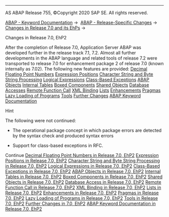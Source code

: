   

* * *

AS ABAP Release 755, ©Copyright 2020 SAP SE. All rights reserved.

[ABAP - Keyword Documentation](javascript:call_link\('abenabap.htm'\)) →  [ABAP - Release-Specific Changes](javascript:call_link\('abennews.htm'\)) →  [Changes in Release 7.0 and its EhPs](javascript:call_link\('abennews-70_ehps.htm'\)) → 

Changes in Release 7.0, EhP2

After the completion of Release 7.0, Application Server ABAP was developed further in the release track 7.1, 7.2. Almost all further developments in the ABAP language and related tools of release 7.2 were transported to release 7.0 for enhancement package 2 of release 7.0 (known internally as 7.02). The following new features are provided:
[Decimal Floating Point Numbers](javascript:call_link\('abennews-71-decfloat.htm'\))
[Expression Positions](javascript:call_link\('abennews-71-expressions.htm'\))
[Character String and Byte String Processing](javascript:call_link\('abennews-71-string_processing.htm'\))
[Logical Expressions](javascript:call_link\('abennews-71-logical_expressions.htm'\))
[Class-Based Exceptions](javascript:call_link\('abennews-71-exceptions.htm'\))
[ABAP Objects](javascript:call_link\('abennews-71-abap-objects.htm'\))
[Internal Tables](javascript:call_link\('abennews-71-itab.htm'\))
[Boxed Components](javascript:call_link\('abennews-71-boxed_components.htm'\))
[Shared Objects](javascript:call_link\('abennews-71-shared_objects.htm'\))
[Database Accesses](javascript:call_link\('abennews-71-sql.htm'\))
[Remote Function Call](javascript:call_link\('abennews-71-rfc.htm'\))
[XML Binding](javascript:call_link\('abennews-71-xml.htm'\))
[Lists](javascript:call_link\('abennews-71-lists.htm'\))
[Enhancements](javascript:call_link\('abennews-71-enhancements.htm'\))
[Pragmas](javascript:call_link\('abennews-71-pragmas.htm'\))
[Lazy Loading of Programs](javascript:call_link\('abennews-71-program_load.htm'\))
[Tools](javascript:call_link\('abennews-710-tools.htm'\))
[Further Changes](javascript:call_link\('abennews-710-others.htm'\))
[ABAP Keyword Documentation](javascript:call_link\('abennews-71-docu.htm'\))

Hint

The following were not continued:

-   The operational package concept in which package errors are detected by the syntax check and produced syntax errors

-   Support for class-based exceptions in RFC.

Continue
[Decimal Floating Point Numbers in Release 7.0, EhP2](javascript:call_link\('abennews-71-decfloat.htm'\))
[Expression Positions in Release 7.0, EhP2](javascript:call_link\('abennews-71-expressions.htm'\))
[Character String and Byte String Processing in Release 7.0, EhP2](javascript:call_link\('abennews-71-string_processing.htm'\))
[Logical Expressions in Release 7.0, EhP2](javascript:call_link\('abennews-71-logical_expressions.htm'\))
[Class-Based Exceptions in Release 7.0, EhP2](javascript:call_link\('abennews-71-exceptions.htm'\))
[ABAP Objects in Release 7.0, EhP2](javascript:call_link\('abennews-71-abap-objects.htm'\))
[Internal Tables in Release 7.0, EhP2](javascript:call_link\('abennews-71-itab.htm'\))
[Boxed Components in Release 7.0, EhP2](javascript:call_link\('abennews-71-boxed_components.htm'\))
[Shared Objects in Release 7.0, EhP2](javascript:call_link\('abennews-71-shared_objects.htm'\))
[Database Access in Release 7.0, EhP2](javascript:call_link\('abennews-71-sql.htm'\))
[Remote Function Call in Release 7.0, EhP2](javascript:call_link\('abennews-71-rfc.htm'\))
[XML Binding in Release 7.0, EhP2](javascript:call_link\('abennews-71-xml.htm'\))
[Lists in Release 7.0, EhP2](javascript:call_link\('abennews-71-lists.htm'\))
[Enhancements in Release 7.0, EhP2](javascript:call_link\('abennews-71-enhancements.htm'\))
[Pragmas in Release 7.0, EhP2](javascript:call_link\('abennews-71-pragmas.htm'\))
[Lazy Loading of Programs in Release 7.0, EhP2](javascript:call_link\('abennews-71-program_load.htm'\))
[Tools in Release 7.0, EhP2](javascript:call_link\('abennews-710-tools.htm'\))
[Further Changes in 7.0, EhP2](javascript:call_link\('abennews-710-others.htm'\))
[ABAP Keyword Documentation in Release 7.0, EhP2](javascript:call_link\('abennews-71-docu.htm'\))